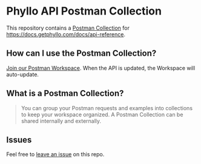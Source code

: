# Phyllo API Postman Collection

This repository contains a [Postman Collection](https://learning.postman.com/docs/sending-requests/intro-to-collections/) for <https://docs.getphyllo.com/docs/api-reference>.

## How can I use the Postman Collection?

[Join our Postman Workspace](https://app.getpostman.com/join-team?invite_code=11d96ef847bd25f1c04a9408315616a1&target_code=adee3442f301b5a04d7c12051ea32cb2). When the API is updated, the Workspace will auto-update.

## What is a Postman Collection?

> You can group your Postman requests and examples into collections to keep your workspace organized. A Postman Collection can be shared internally and externally.

## Issues

Feel free to [leave an issue](https://github.com/fern-phyllo/phyllo-postman) on this repo. 
